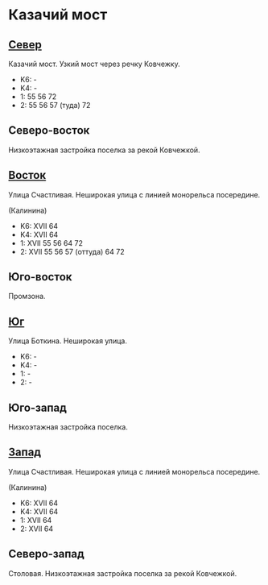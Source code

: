 # Казачий мост

## [Север](./10410070.md)

Казачий мост.
Узкий мост через речку Ковчежку.

* K6:   -
* K4:   -
* 1:    55  56  72
* 2:    55  56  57 (туда)   72

## Северо-восток

Низкоэтажная застройка поселка за рекой Ковчежкой.

## [Восток](./10420080.md)

Улица Счастливая.
Неширокая улица с линией монорельса посередине.

(Калинина)

* K6:   XVII
        64
* K4:   XVII
        64
* 1:    XVII
        55  56  64  72
* 2:    XVII
        55  56  57 (оттуда) 64  72

## Юго-восток

Промзона.

## [Юг](./10410085.md)

Улица Боткина.
Неширокая улица.

* K6:   -
* K4:   -
* 1:    -
* 2:    -

## Юго-запад

Низкоэтажная застройка поселка.

## [Запад](./10400080.md)

Улица Счастливая.
Неширокая улица с линией монорельса посередине.

(Калинина)

* K6:   XVII
        64
* K4:   XVII
        64
* 1:    XVII
        64
* 2:    XVII
        64

## Северо-запад

Столовая.
Низкоэтажная застройка поселка за рекой Ковчежкой.
